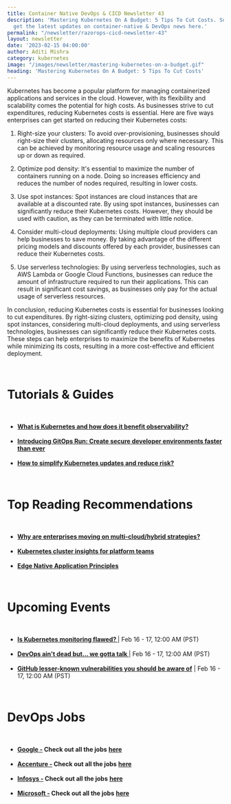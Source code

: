 ```yaml
---
title: Container Native DevOps & CICD Newsletter 43
description: 'Mastering Kubernetes On A Budget: 5 Tips To Cut Costs. Subscribe to
  get the latest updates on container-native & DevOps news here.'
permalink: "/newsletter/razorops-cicd-newsletter-43"
layout: newsletter
date: '2023-02-15 04:00:00'
author: Aditi Mishra
category: kubernetes
image: "/images/newsletter/mastering-kubernetes-on-a-budget.gif"
heading: 'Mastering Kubernetes On A Budget: 5 Tips To Cut Costs'
---
```



Kubernetes has become a popular platform for managing containerized applications and services in the cloud. However, with its flexibility and scalability comes the potential for high costs. As businesses strive to cut expenditures, reducing Kubernetes costs is essential. Here are five ways enterprises can get started on reducing their Kubernetes costs:

1. Right-size your clusters: To avoid over-provisioning, businesses should right-size their clusters, allocating resources only where necessary. This can be achieved by monitoring resource usage and scaling resources up or down as required.

2. Optimize pod density: It's essential to maximize the number of containers running on a node. Doing so increases efficiency and reduces the number of nodes required, resulting in lower costs.

3. Use spot instances: Spot instances are cloud instances that are available at a discounted rate. By using spot instances, businesses can significantly reduce their Kubernetes costs. However, they should be used with caution, as they can be terminated with little notice.

4. Consider multi-cloud deployments: Using multiple cloud providers can help businesses to save money. By taking advantage of the different pricing models and discounts offered by each provider, businesses can reduce their Kubernetes costs.

5. Use serverless technologies: By using serverless technologies, such as AWS Lambda or Google Cloud Functions, businesses can reduce the amount of infrastructure required to run their applications. This can result in significant cost savings, as businesses only pay for the actual usage of serverless resources. 


In conclusion, reducing Kubernetes costs is essential for businesses looking to cut expenditures. By right-sizing clusters, optimizing pod density, using spot instances, considering multi-cloud deployments, and using serverless technologies, businesses can significantly reduce their Kubernetes costs. These steps can help enterprises to maximize the benefits of Kubernetes while minimizing its costs, resulting in a more cost-effective and efficient deployment.


<br>


# Tutorials & Guides

<br>
<ul>
<li>
<a href="https://chronosphere.io/learn/what-is-kubernetes-and-how-does-it-benefit-observability?utm_source=hs_email&utm_medium=email&_hsenc=p2ANqtz-9ue9GQFkmwkjgZGKG4EPbMId49-YXdqB3P1MXmHx81y59FDY7jud0rzfXW8HutobK3wgQ7" target="_blank"><b>What is Kubernetes and how does it benefit observability? </b></a>
	</li>
<br>
<li>
<a href="https://www.weave.works/blog/gitops-run?utm_source=hs_email&utm_medium=email&_hsenc=p2ANqtz-9ue9GQFkmwkjgZGKG4EPbMId49-YXdqB3P1MXmHx81y59FDY7jud0rzfXW8HutobK3wgQ7" target="_blank"><b>Introducing GitOps Run: Create secure developer environments faster than ever</b></a>
	</li>
	<br>
<li>
<a href="https://thenewstack.io/how-to-simplify-kubernetes-updates-and-reduce-risk/?utm_source=hs_email&utm_medium=email&_hsenc=p2ANqtz-9ue9GQFkmwkjgZGKG4EPbMId49-YXdqB3P1MXmHx81y59FDY7jud0rzfXW8HutobK3wgQ7" target="_blank"><b>How to simplify Kubernetes updates and reduce risk?
  </b></a>
	</li>
</ul>

<br>

# Top Reading Recommendations

<br>
<ul>
<li>
<a href="https://www.cncf.io/blog/2023/02/03/why-are-enterprises-moving-on-multi-cloud-hybrid-strategies/?utm_source=hs_email&utm_medium=email&_hsenc=p2ANqtz-9ue9GQFkmwkjgZGKG4EPbMId49-YXdqB3P1MXmHx81y59FDY7jud0rzfXW8HutobK3wgQ7" target="_blank"><b>Why are enterprises moving on multi-cloud/hybrid strategies?</b></a>
	</li>
<br>
<li>
<a href="https://rafay.co/the-kubernetes-current/kubernetes-cluster-insights-for-platform-teams/?utm_source=hs_email&utm_medium=email&_hsenc=p2ANqtz-9ue9GQFkmwkjgZGKG4EPbMId49-YXdqB3P1MXmHx81y59FDY7jud0rzfXW8HutobK3wgQ7" target="_blank"><b>Kubernetes cluster insights for platform teams</b></a>
	</li>
	<br>
<li>
<a href="https://github.com/cncf/tag-runtime/blob/master/wg/whitepapers/edge-native-application-principles.md?utm_source=hs_email&utm_medium=email&_hsenc=p2ANqtz-9ue9GQFkmwkjgZGKG4EPbMId49-YXdqB3P1MXmHx81y59FDY7jud0rzfXW8HutobK3wgQ7" target="_blank"><b>Edge Native Application Principles</b></a>
	</li>
	</ul>

<br>


# Upcoming Events
<br>

<ul>
<li>
<a href="https://community.cncf.io/events/details/cncf-cncf-online-programs-presents-cncf-on-demand-webinar-is-kubernetes-monitoring-flawed/" target="_blank"><b> Is Kubernetes monitoring flawed? </b></a> | Feb 16 - 17, 12:00 AM (PST)
	</li>
<br>
<li>
<a href="https://community.cncf.io/events/details/cncf-cncf-online-programs-presents-cncf-on-demand-webinar-devops-aint-dead-but-we-gotta-talk/" target="_blank"><b> DevOps ain't dead but… we gotta talk </b></a> | Feb 16 - 17, 12:00 AM (PST)
	</li>
	<br>
<li>
<a href="https://community.cncf.io/events/details/cncf-cncf-online-programs-presents-cncf-on-demand-webinar-github-lesser-known-vulnerabilities-you-should-be-aware-of/" target="_blank"><b> GitHub lesser-known vulnerabilities you should be aware of</b></a> | Feb 16 - 17, 12:00 AM (PST)
	</li>
	</ul>
<br>
	

# DevOps Jobs
<br>

<ul>
<li>
<a href="https://www.linkedin.com/company/google/?lipi=urn%3Ali%3Apage%3Ad_flagship3_pulse_read%3BtLwZGVtSREOray97oBEZIA%3D%3D" target="_blank"><b>Google -</b></a><b> Check out all the jobs</b> <a href="https://www.linkedin.com/jobs/search/?currentJobId=3396168535&f_C=1441&keywords=devops&refresh=true&lipi=urn%3Ali%3Apage%3Ad_flagship3_pulse_read%3BtLwZGVtSREOray97oBEZIA%3D%3D" target="_blank"><b> here</b></a> 
	</li>
	<br>	
	<li>
<a href="https://www.linkedin.com/company/accenture/?lipi=urn%3Ali%3Apage%3Ad_flagship3_pulse_read%3BtLwZGVtSREOray97oBEZIA%3D%3D" target="_blank"><b>Accenture -</b></a><b> Check out all the jobs</b> <a href="https://www.linkedin.com/jobs/search/?currentJobId=3422755785&f_C=1033&keywords=devops&refresh=true&lipi=urn%3Ali%3Apage%3Ad_flagship3_pulse_read%3BtLwZGVtSREOray97oBEZIA%3D%3D" target="_blank"><b> here</b></a> 
	</li>
	<br>
	<li>
<a href="https://www.linkedin.com/company/infosys/?lipi=urn%3Ali%3Apage%3Ad_flagship3_pulse_read%3BtLwZGVtSREOray97oBEZIA%3D%3D" target="_blank"><b>Infosys -</b></a><b> Check out all the jobs</b> <a href="https://www.linkedin.com/jobs/search/?currentJobId=3418464712&f_C=1283&keywords=devops%20engineer&refresh=true&lipi=urn%3Ali%3Apage%3Ad_flagship3_pulse_read%3BtLwZGVtSREOray97oBEZIA%3D%3D" target="_blank"><b> here</b></a> 
	</li>
	<br>	
	<li>
<a href="https://www.linkedin.com/company/microsoft/?lipi=urn%3Ali%3Apage%3Ad_flagship3_pulse_read%3BtLwZGVtSREOray97oBEZIA%3D%3D" target="_blank"><b>Microsoft -</b></a><b> Check out all the jobs</b> <a href="https://www.linkedin.com/jobs/search/?currentJobId=3414477236&f_C=1035&keywords=devops&refresh=true&lipi=urn%3Ali%3Apage%3Ad_flagship3_pulse_read%3BtLwZGVtSREOray97oBEZIA%3D%3D" target="_blank"><b> here</b></a> 
	</li>
	</ul>
